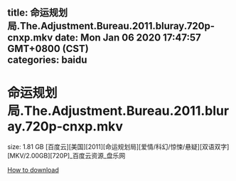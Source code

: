 
title: 命运规划局.The.Adjustment.Bureau.2011.bluray.720p-cnxp.mkv
date: Mon Jan 06 2020 17:47:57 GMT+0800 (CST)    
categories: baidu
---

# 命运规划局.The.Adjustment.Bureau.2011.bluray.720p-cnxp.mkv
size: 1.81 GB
 [百度云][美国][2011][命运规划局][爱情/科幻/惊悚/悬疑][双语双字][MKV/2.00GB][720P]_百度云资源_盘乐网
 

[How to download](https://bpcam.bemobtrk.com/go/2ceec3aa-1ca2-46d6-b9ff-aaa5c184517c?jno=4915)
